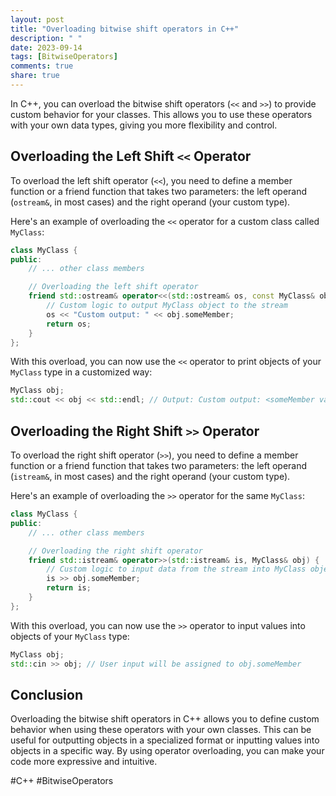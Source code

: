 ```yaml
---
layout: post
title: "Overloading bitwise shift operators in C++"
description: " "
date: 2023-09-14
tags: [BitwiseOperators]
comments: true
share: true
---
```


In C++, you can overload the bitwise shift operators (`<<` and `>>`) to provide custom behavior for your classes. This allows you to use these operators with your own data types, giving you more flexibility and control.

## Overloading the Left Shift `<<` Operator ##

To overload the left shift operator (`<<`), you need to define a member function or a friend function that takes two parameters: the left operand (`ostream&`, in most cases) and the right operand (your custom type).

Here's an example of overloading the `<<` operator for a custom class called `MyClass`:

```cpp
class MyClass {
public:
    // ... other class members

    // Overloading the left shift operator
    friend std::ostream& operator<<(std::ostream& os, const MyClass& obj) {
        // Custom logic to output MyClass object to the stream
        os << "Custom output: " << obj.someMember;
        return os;
    }
};
```

With this overload, you can now use the `<<` operator to print objects of your `MyClass` type in a customized way:

```cpp
MyClass obj;
std::cout << obj << std::endl; // Output: Custom output: <someMember value>
```

## Overloading the Right Shift `>>` Operator ##

To overload the right shift operator (`>>`), you need to define a member function or a friend function that takes two parameters: the left operand (`istream&`, in most cases) and the right operand (your custom type).

Here's an example of overloading the `>>` operator for the same `MyClass`:

```cpp
class MyClass {
public:
    // ... other class members

    // Overloading the right shift operator
    friend std::istream& operator>>(std::istream& is, MyClass& obj) {
        // Custom logic to input data from the stream into MyClass object
        is >> obj.someMember;
        return is;
    }
};
```

With this overload, you can now use the `>>` operator to input values into objects of your `MyClass` type:

```cpp
MyClass obj;
std::cin >> obj; // User input will be assigned to obj.someMember
```

## Conclusion ##

Overloading the bitwise shift operators in C++ allows you to define custom behavior when using these operators with your own classes. This can be useful for outputting objects in a specialized format or inputting values into objects in a specific way. By using operator overloading, you can make your code more expressive and intuitive.

#C++ #BitwiseOperators